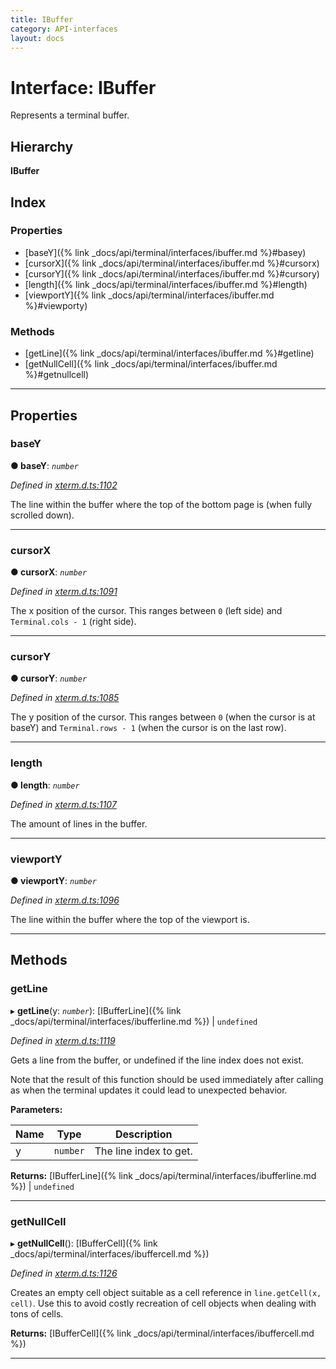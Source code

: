 ```yaml
---
title: IBuffer
category: API-interfaces
layout: docs
---
```



# Interface: IBuffer

Represents a terminal buffer.

## Hierarchy

**IBuffer**

## Index

### Properties

* [baseY]({% link _docs/api/terminal/interfaces/ibuffer.md %}#basey)
* [cursorX]({% link _docs/api/terminal/interfaces/ibuffer.md %}#cursorx)
* [cursorY]({% link _docs/api/terminal/interfaces/ibuffer.md %}#cursory)
* [length]({% link _docs/api/terminal/interfaces/ibuffer.md %}#length)
* [viewportY]({% link _docs/api/terminal/interfaces/ibuffer.md %}#viewporty)

### Methods

* [getLine]({% link _docs/api/terminal/interfaces/ibuffer.md %}#getline)
* [getNullCell]({% link _docs/api/terminal/interfaces/ibuffer.md %}#getnullcell)

---

## Properties

<a id="basey"></a>

###  baseY

**● baseY**: *`number`*

*Defined in [xterm.d.ts:1102](https://github.com/xtermjs/xterm.js/blob/4.4.0/typings/xterm.d.ts#L1102)*

The line within the buffer where the top of the bottom page is (when fully scrolled down).

___
<a id="cursorx"></a>

###  cursorX

**● cursorX**: *`number`*

*Defined in [xterm.d.ts:1091](https://github.com/xtermjs/xterm.js/blob/4.4.0/typings/xterm.d.ts#L1091)*

The x position of the cursor. This ranges between `0` (left side) and `Terminal.cols - 1` (right side).

___
<a id="cursory"></a>

###  cursorY

**● cursorY**: *`number`*

*Defined in [xterm.d.ts:1085](https://github.com/xtermjs/xterm.js/blob/4.4.0/typings/xterm.d.ts#L1085)*

The y position of the cursor. This ranges between `0` (when the cursor is at baseY) and `Terminal.rows - 1` (when the cursor is on the last row).

___
<a id="length"></a>

###  length

**● length**: *`number`*

*Defined in [xterm.d.ts:1107](https://github.com/xtermjs/xterm.js/blob/4.4.0/typings/xterm.d.ts#L1107)*

The amount of lines in the buffer.

___
<a id="viewporty"></a>

###  viewportY

**● viewportY**: *`number`*

*Defined in [xterm.d.ts:1096](https://github.com/xtermjs/xterm.js/blob/4.4.0/typings/xterm.d.ts#L1096)*

The line within the buffer where the top of the viewport is.

___

## Methods

<a id="getline"></a>

###  getLine

▸ **getLine**(y: *`number`*): [IBufferLine]({% link _docs/api/terminal/interfaces/ibufferline.md %}) \| `undefined`

*Defined in [xterm.d.ts:1119](https://github.com/xtermjs/xterm.js/blob/4.4.0/typings/xterm.d.ts#L1119)*

Gets a line from the buffer, or undefined if the line index does not exist.

Note that the result of this function should be used immediately after calling as when the terminal updates it could lead to unexpected behavior.

**Parameters:**

| Name | Type | Description |
| ------ | ------ | ------ |
| y | `number` |  The line index to get. |

**Returns:** [IBufferLine]({% link _docs/api/terminal/interfaces/ibufferline.md %}) \| `undefined`

___
<a id="getnullcell"></a>

###  getNullCell

▸ **getNullCell**(): [IBufferCell]({% link _docs/api/terminal/interfaces/ibuffercell.md %})

*Defined in [xterm.d.ts:1126](https://github.com/xtermjs/xterm.js/blob/4.4.0/typings/xterm.d.ts#L1126)*

Creates an empty cell object suitable as a cell reference in `line.getCell(x, cell)`. Use this to avoid costly recreation of cell objects when dealing with tons of cells.

**Returns:** [IBufferCell]({% link _docs/api/terminal/interfaces/ibuffercell.md %})

___

